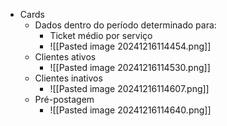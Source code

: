 - Cards
	- Dados dentro do período determinado para:
		- Ticket médio por serviço
		- ![[Pasted image 20241216114454.png]]
	- Clientes ativos
		- ![[Pasted image 20241216114530.png]]
	- Clientes inativos
		- ![[Pasted image 20241216114607.png]]
	- Pré-postagem
		- ![[Pasted image 20241216114640.png]]